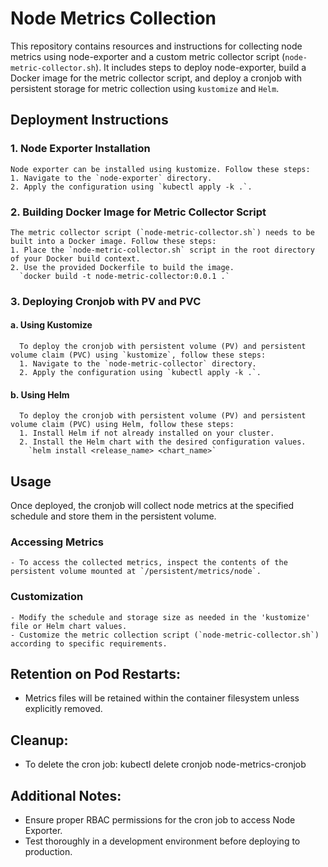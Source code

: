 # Node Metrics Collection
This repository contains resources and instructions for collecting node metrics using node-exporter and a custom metric collector script (`node-metric-collector.sh`). It includes steps to deploy node-exporter, build a Docker image for the metric collector script, and deploy a cronjob with persistent storage for metric collection using `kustomize` and `Helm`.

## Deployment Instructions
  ### 1. Node Exporter Installation
    Node exporter can be installed using kustomize. Follow these steps:
    1. Navigate to the `node-exporter` directory.
    2. Apply the configuration using `kubectl apply -k .`.

  ### 2. Building Docker Image for Metric Collector Script
    The metric collector script (`node-metric-collector.sh`) needs to be built into a Docker image. Follow these steps:
    1. Place the `node-metric-collector.sh` script in the root directory of your Docker build context.
    2. Use the provided Dockerfile to build the image.
      `docker build -t node-metric-collector:0.0.1 .`

  ### 3. Deploying Cronjob with PV and PVC
  ####  a. Using Kustomize
      To deploy the cronjob with persistent volume (PV) and persistent volume claim (PVC) using `kustomize`, follow these steps:
      1. Navigate to the `node-metric-collector` directory.
      2. Apply the configuration using `kubectl apply -k .`.
  ####  b. Using Helm
      To deploy the cronjob with persistent volume (PV) and persistent volume claim (PVC) using Helm, follow these steps:
      1. Install Helm if not already installed on your cluster.
      2. Install the Helm chart with the desired configuration values.
        `helm install <release_name> <chart_name>`
    
## Usage
  Once deployed, the cronjob will collect node metrics at the specified schedule and store them in the persistent volume.

  ### Accessing Metrics
    - To access the collected metrics, inspect the contents of the persistent volume mounted at `/persistent/metrics/node`.

  ### Customization
    - Modify the schedule and storage size as needed in the 'kustomize' file or Helm chart values.
    - Customize the metric collection script (`node-metric-collector.sh`) according to specific requirements.





    




## Retention on Pod Restarts:
  - Metrics files will be retained within the container filesystem unless explicitly removed.

## Cleanup:
  - To delete the cron job: kubectl delete cronjob node-metrics-cronjob

## Additional Notes:
  - Ensure proper RBAC permissions for the cron job to access Node Exporter.
  - Test thoroughly in a development environment before deploying to production.